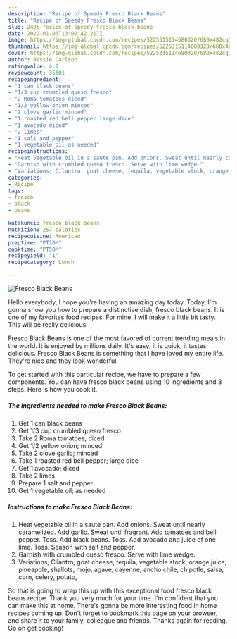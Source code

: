```yaml
---
description: "Recipe of Speedy Fresco Black Beans"
title: "Recipe of Speedy Fresco Black Beans"
slug: 2405-recipe-of-speedy-fresco-black-beans
date: 2022-01-03T13:00:42.217Z
image: https://img-global.cpcdn.com/recipes/5225315114680320/680x482cq70/fresco-black-beans-recipe-main-photo.jpg
thumbnail: https://img-global.cpcdn.com/recipes/5225315114680320/680x482cq70/fresco-black-beans-recipe-main-photo.jpg
cover: https://img-global.cpcdn.com/recipes/5225315114680320/680x482cq70/fresco-black-beans-recipe-main-photo.jpg
author: Bessie Carlson
ratingvalue: 4.7
reviewcount: 35601
recipeingredient:
- "1 can black beans"
- "1/3 cup crumbled queso fresco"
- "2 Roma tomatoes diced"
- "1/2 yellow onion minced"
- "2 clove garlic minced"
- "1 roasted red bell pepper large dice"
- "1 avocado diced"
- "2 limes"
- "1 salt and pepper"
- "1 vegetable oil as needed"
recipeinstructions:
- "Heat vegetable oil in a saute pan. Add onions. Sweat until nearly caramelized. Add garlic. Sweat until fragrant. Add tomatoes and bell pepper. Toss. Add black beans. Toss. Add avocado and juice of one lime. Toss. Season with salt and pepper."
- "Garnish with crumbled queso fresco. Serve with lime wedge."
- "Variations; Cilantro, goat cheese, tequila, vegetable stock, orange juice, pineapple, shallots, mojo, agave, cayenne, ancho chile, chipotle, salsa, corn, celery, potato,"
categories:
- Recipe
tags:
- fresco
- black
- beans

katakunci: fresco black beans 
nutrition: 257 calories
recipecuisine: American
preptime: "PT20M"
cooktime: "PT58M"
recipeyield: "1"
recipecategory: Lunch

---
```



![Fresco Black Beans](https://img-global.cpcdn.com/recipes/5225315114680320/680x482cq70/fresco-black-beans-recipe-main-photo.jpg)

Hello everybody, I hope you're having an amazing day today. Today, I'm gonna show you how to prepare a distinctive dish, fresco black beans. It is one of my favorites food recipes. For mine, I will make it a little bit tasty. This will be really delicious.

Fresco Black Beans is one of the most favored of current trending meals in the world. It is enjoyed by millions daily. It's easy, it is quick, it tastes delicious. Fresco Black Beans is something that I have loved my entire life. They're nice and they look wonderful.




To get started with this particular recipe, we have to prepare a few components. You can have fresco black beans using 10 ingredients and 3 steps. Here is how you cook it.

<!--inarticleads1-->

##### The ingredients needed to make Fresco Black Beans:

1. Get 1 can black beans
1. Get 1/3 cup crumbled queso fresco
1. Take 2 Roma tomatoes; diced
1. Get 1/2 yellow onion; minced
1. Take 2 clove garlic; minced
1. Take 1 roasted red bell pepper; large dice
1. Get 1 avocado; diced
1. Take 2 limes
1. Prepare 1 salt and pepper
1. Get 1 vegetable oil; as needed




<!--inarticleads2-->

##### Instructions to make Fresco Black Beans:

1. Heat vegetable oil in a saute pan. Add onions. Sweat until nearly caramelized. Add garlic. Sweat until fragrant. Add tomatoes and bell pepper. Toss. Add black beans. Toss. Add avocado and juice of one lime. Toss. Season with salt and pepper.
1. Garnish with crumbled queso fresco. Serve with lime wedge.
1. Variations; Cilantro, goat cheese, tequila, vegetable stock, orange juice, pineapple, shallots, mojo, agave, cayenne, ancho chile, chipotle, salsa, corn, celery, potato,




So that is going to wrap this up with this exceptional food fresco black beans recipe. Thank you very much for your time. I'm confident that you can make this at home. There's gonna be more interesting food in home recipes coming up. Don't forget to bookmark this page on your browser, and share it to your family, colleague and friends. Thanks again for reading. Go on get cooking!
